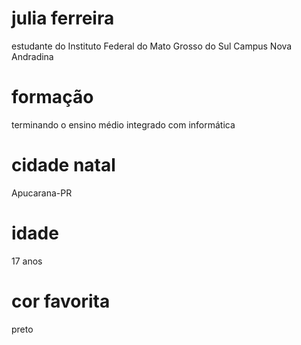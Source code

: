 # julia ferreira 

estudante do Instituto Federal do Mato Grosso do Sul Campus Nova Andradina 

# formação 

terminando o ensino médio integrado com informática 

# cidade natal 

Apucarana-PR

# idade 
 
17 anos 

# cor favorita 

preto